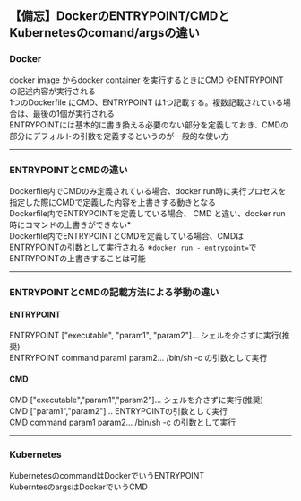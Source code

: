 ## 【備忘】DockerのENTRYPOINT/CMDとKubernetesのcomand/argsの違い

### Docker
docker image からdocker container を実行するときにCMD やENTRYPOINT の記述内容が実行される  
1つのDockerfile にCMD、ENTRYPOINT は1つ記載する。複数記載されている場合は、最後の1個が実行される  
ENTRYPOINTには基本的に書き換える必要のない部分を定義しておき、CMDの部分にデフォルトの引数を定義するというのが一般的な使い方  

---

### ENTRYPOINTとCMDの違い
Dockerfile内でCMDのみ定義されている場合、docker run時に実行プロセスを指定した際にCMDで定義した内容を上書きする動きとなる  
Dockerfile内でENTRYPOINTを定義している場合、 CMD と違い、docker run 時にコマンドの上書きができない*  
Dockerfile内でENTRYPOINTとCMDを定義している場合、CMDはENTRYPOINTの引数として実行される
※`docker run - entrypoint=`でENTRYPOINTの上書きすることは可能  

---

### ENTRYPOINTとCMDの記載方法による挙動の違い
#### ENTRYPOINT
ENTRYPOINT ["executable", "param1", "param2"]… シェルを介さずに実行(推奨)  
ENTRYPOINT command param1 param2… /bin/sh -c の引数として実行  

#### CMD
CMD ["executable","param1","param2"]… シェルを介さずに実行(推奨)  
CMD ["param1","param2"]… ENTRYPOINTの引数として実行  
CMD command param1 param2… /bin/sh -c の引数として実行  

---

### Kubernetes
KubernetesのcommandはDockerでいうENTRYPOINT  
KuberntesのargsはDockerでいうCMD  